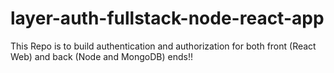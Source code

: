 # layer-auth-fullstack-node-react-app
This Repo is to build authentication and authorization for both front (React Web) and back (Node and MongoDB) ends!!
